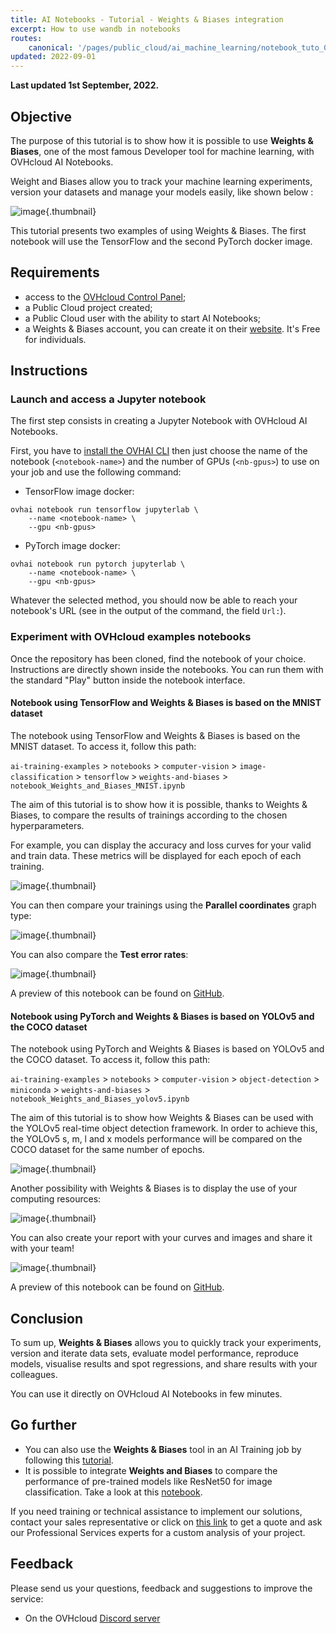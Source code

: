 ```yaml
---
title: AI Notebooks - Tutorial - Weights & Biases integration
excerpt: How to use wandb in notebooks  
routes:
    canonical: '/pages/public_cloud/ai_machine_learning/notebook_tuto_03_weight_biases'
updated: 2022-09-01
---
```


**Last updated 1st September, 2022.**

## Objective

The purpose of this tutorial is to show how it is possible to use **Weights & Biases**, one of the most famous Developer tool for machine learning, with OVHcloud AI Notebooks.

Weight and Biases allow you to track your machine learning experiments, version your datasets and manage your models easily, like shown below :

![image](images/overview_wandb.png){.thumbnail}

This tutorial presents two examples of using Weights & Biases. The first notebook will use the TensorFlow and the second PyTorch docker image.

## Requirements

- access to the [OVHcloud Control Panel](https://ca.ovh.com/auth/?action=gotomanager&from=https://www.ovh.com/world/&ovhSubsidiary=ws);
- a Public Cloud project created;
- a Public Cloud user with the ability to start AI Notebooks;
- a Weights & Biases account, you can create it on their [website](https://wandb.ai/site). It's Free for individuals.

## Instructions

### Launch and access a Jupyter notebook

The first step consists in creating a Jupyter Notebook with OVHcloud AI Notebooks.

First, you have to [install the OVHAI CLI](/pages/public_cloud/ai_machine_learning/cli_10_howto_install_cli) then just choose the name of the notebook (`<notebook-name>`) and the number of GPUs (`<nb-gpus>`) to use on your job and use the following command:

- TensorFlow image docker:

``` {.bash}
ovhai notebook run tensorflow jupyterlab \
    --name <notebook-name> \
    --gpu <nb-gpus>
```

- PyTorch image docker:

``` {.bash}
ovhai notebook run pytorch jupyterlab \
    --name <notebook-name> \
    --gpu <nb-gpus>
```

Whatever the selected method, you should now be able to reach your notebook's URL (see in the output of the command, the field `Url:`).

### Experiment with OVHcloud examples notebooks

Once the repository has been cloned, find the notebook of your choice.<br/>
Instructions are directly shown inside the notebooks. You can run them with the standard "Play" button inside the notebook interface.

#### Notebook using TensorFlow and Weights & Biases is based on the MNIST dataset

The notebook using TensorFlow and Weights & Biases is based on the MNIST dataset. To access it, follow this path:

`ai-training-examples` > `notebooks` > `computer-vision` > `image-classification` > `tensorflow` > `weights-and-biases` > `notebook_Weights_and_Biases_MNIST.ipynb`

The aim of this tutorial is to show how it is possible, thanks to Weights & Biases, to compare the results of trainings according to the chosen hyperparameters.

For example, you can display the accuracy and loss curves for your valid and train data. These metrics will be displayed for each epoch of each training.

![image](images/valid_train_metrics_mnist_wandb.png){.thumbnail}

You can then compare your trainings using the **Parallel coordinates** graph type:

![image](images/parallel_coordinates_mnist_wandb.png){.thumbnail}

You can also compare the **Test error rates**:

![image](images/test_error_rate_mnist_wandb.png){.thumbnail}

A preview of this notebook can be found on [GitHub](https://github.com/ovh/ai-training-examples/tree/main/notebooks/computer-vision/image-classification/tensorflow/weights-and-biases).

#### Notebook using PyTorch and Weights & Biases is based on YOLOv5 and the COCO dataset

The notebook using PyTorch and Weights & Biases is based on YOLOv5 and the COCO dataset. To access it, follow this path:

`ai-training-examples` > `notebooks` > `computer-vision` > `object-detection` > `miniconda` > `weights-and-biases` > `notebook_Weights_and_Biases_yolov5.ipynb`

The aim of this tutorial is to show how Weights & Biases can be used with the YOLOv5 real-time object detection framework. In order to achieve this, the YOLOv5 s, m, l and x models performance will be compared on the COCO dataset for the same number of epochs.

![image](images/loss_train_valid_yolov5_wandb.png){.thumbnail}

Another possibility with Weights & Biases is to display the use of your computing resources:

![image](images/system_utilization_yolov5_wandb.png){.thumbnail}

You can also create your report with your curves and images and share it with your team!

![image](images/report_yolov5_wandb.png){.thumbnail}

A preview of this notebook can be found on [GitHub](https://github.com/ovh/ai-training-examples/tree/main/notebooks/computer-vision/object-detection/miniconda/weights-and-biases).

## Conclusion

To sum up, **Weights & Biases** allows you to quickly track your experiments, version and iterate data sets, evaluate model performance, reproduce models, visualise results and spot regressions, and share results with your colleagues.

You can use it directly on OVHcloud AI Notebooks in few minutes.

## Go further

- You can also use the **Weights & Biases** tool in an AI Training job by following this [tutorial](/pages/public_cloud/ai_machine_learning/training_tuto_06_models_comparaison_weights_and_biases).
- It is possible to integrate **Weights and Biases** to compare the performance of pre-trained models like ResNet50 for image classification. Take a look at this [notebook](/pages/public_cloud/ai_machine_learning/notebook_tuto_07_transfer_learning_resnet50_image_classification).

If you need training or technical assistance to implement our solutions, contact your sales representative or click on [this link](https://www.ovhcloud.com/es/professional-services/) to get a quote and ask our Professional Services experts for a custom analysis of your project.

## Feedback

Please send us your questions, feedback and suggestions to improve the service:

- On the OVHcloud [Discord server](https://discord.com/invite/vXVurFfwe9)
